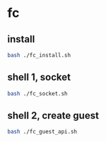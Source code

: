 # fc

## install

```sh
bash ./fc_install.sh
```

## shell 1, socket

```sh
bash ./fc_socket.sh
```

## shell 2, create guest

```sh
bash ./fc_guest_api.sh
```
